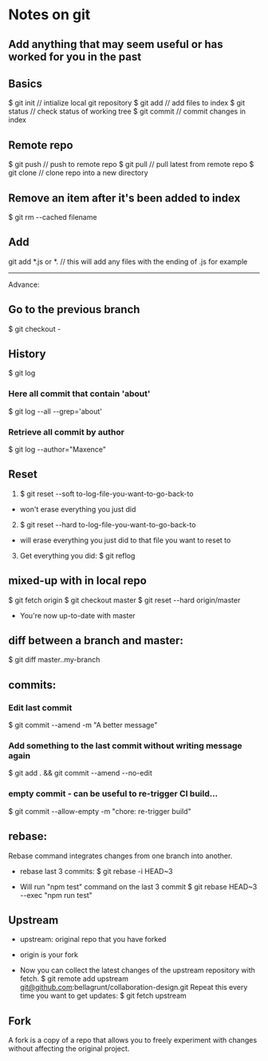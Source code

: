 
# Notes on git

## Add anything that may seem useful or has worked for you in the past

## Basics
$ git init // intialize local git repository
$ git add // add files to index
$ git status // check status of working tree
$ git commit // commit changes in index

## Remote repo 
$ git push // push to remote repo
$ git pull // pull latest from remote repo
$ git clone // clone repo into a new directory

## Remove an item after it's been added to index
$ git rm --cached filename

## Add
git add *.js or *. // this will add any files with the ending of .js for example


---------------------------
Advance:

## Go to the previous branch
$ git checkout -

## History
$ git log

### Here all commit that contain 'about'
$ git log --all --grep='about'

### Retrieve all commit by author
$ git log --author="Maxence"



## Reset 
1. $ git reset --soft to-log-file-you-want-to-go-back-to
- won't erase everything you just did 

2. $ git reset --hard to-log-file-you-want-to-go-back-to
- will erase everything you just did to that file you want to reset to

3. Get everything you did:
$ git reflog


## mixed-up with in local repo
$ git fetch origin
$ git checkout master
$ git reset --hard origin/master
- You're now up-to-date with master

## diff between a branch and master:
$ git diff master..my-branch


## commits:
### Edit last commit
$ git commit --amend -m "A better message"

### Add something to the last commit without writing message again
$ git add . && git commit --amend --no-edit

### empty commit - can be useful to re-trigger CI build...
$ git commit --allow-empty -m "chore: re-trigger build"


## rebase:
Rebase command integrates changes from one branch into another.
- rebase last 3 commits:
$ git rebase -i HEAD~3

- Will run "npm test" command on the last 3 commit 
$ git rebase HEAD~3 --exec "npm run test"


## Upstream
- upstream: original repo that you have forked
- origin is your fork

- Now you can collect the latest changes of the upstream repository with fetch. 
$ git remote add upstream git@github.com:bellagrunt/collaboration-design.git
Repeat this every time you want to get updates:
$ git fetch upstream

## Fork
A fork is a copy of a repo that allows you to freely experiment with changes without affecting the original project.